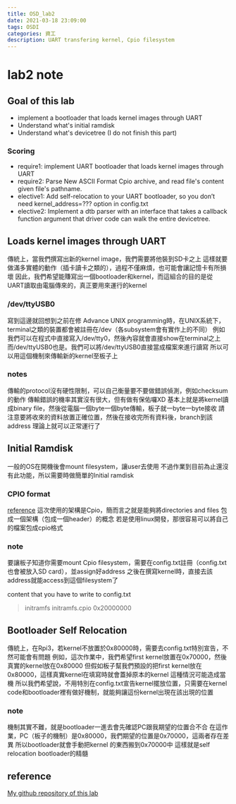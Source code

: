 ```yaml
---
title: OSD_lab2
date: 2021-03-18 23:09:00
tags: OSDI
categories: 資工
description: UART transfering kernel, Cpio filesystem
---
```

# lab2 note

## Goal of this lab
* implement a bootloader that loads kernel images through UART
* Understand what's initial ramdisk
* Understand what's devicetree (I do not finish this part)

### Scoring
* require1: implement UART bootloader that loads kernel images through UART
* require2: Parse New ASCII Format Cpio archive, and read file's content given file's pathname.
* elective1: Add self-relocation to your UART bootloader, so you don’t need kernel_address=??? option in config.txt
* elective2: Implement a dtb parser with an interface that takes a callback function argument that driver code can walk the entire devicetree.

## Loads kernel images through UART
傳統上，當我們撰寫出新的kernel image，我們需要將他裝到SD卡之上
這樣就要做滿多實體的動作（插卡讀卡之類的），過程不僅麻煩，也可能會讓記憶卡有所損壞
因此，我們希望能賺寫出一個bootloader和kernel，而這組合的目的是從UART讀取由電腦傳來的，真正要用來運行的kernel

### /dev/ttyUSB0
寫到這邊就回想到之前在修 Advance UNIX programming時，在UNIX系統下，terminal之類的裝置都會被註冊在/dev（各subsystem會有實作上的不同）
例如我們可以在程式中直接寫入/dev/tty0，然後內容就會直接show在terminal之上
而/dev/ttyUSB0也是。我們可以將/dev/ttyUSB0直接當成檔案來進行讀寫
所以可以用這個機制來傳輸新的kernel至板子上

### notes
傳輸的protocol沒有硬性限制，可以自己衡量要不要做錯誤偵測，例如checksum的動作
傳輸錯誤的機率其實沒有很大，但有做有保佑囉XD
基本上就是將kernel讀成binary file，然後從電腦一個byte一個byte傳輸，板子就一byte一byte接收
請注意要將收來的資料放置正確位置，然後在接收完所有資料後，branch到該address
理論上就可以正常運行了

## Initial Ramdisk
一般的OS在開機後會mount filesystem，讓user去使用
不過作業到目前為止還沒有此功能，所以需要時做簡單的Initial ramdisk

### CPIO format
[reference](https://www.systutorials.com/docs/linux/man/5-cpio/)
這次使用的架構是Cpio，簡而言之就是能夠將directories and files 包成一個架構（包成一個header）的概念
若是使用linux開發，那很容易可以將自己的檔案包成cpio格式

### note
要讓板子知道你需要mount Cpio filesystem，需要在config.txt註冊（config.txt也會被放入SD card），並assign好address
之後在撰寫kernel時，直接去該address就能access到這個filesystem了

content that you have to write to config.txt
> initramfs initramfs.cpio 0x20000000


## Bootloader Self Relocation
傳統上，在Rpi3，若kernel不放置於0x80000時，需要去config.txt特別宣告，不然可能會有問題
例如，這次作業中，我們希望first kernel放置在0x70000，然後真實的kernel放在0x80000
但假如板子幫我們預設的把first kernel放在0x80000，這樣真實kernel在填寫時就會蓋掉原本的kernel
這種情況可能造成當機
所以我們希望說，不用特別在config.txt宣告kernel擺放位置，只需要在kernel code和bootloader裡有做好機制，就能夠讓這份kernel出現在該出現的位置

### note
機制其實不難，就是bootloader一進去會先確認PC跟我期望的位置合不合
在這作業，PC（板子的機制）是0x80000，我們期望的位置是0x70000，這兩者存在差異
所以bootloader就會手動把kernel 的東西搬到0x70000中
這樣就是self relocation bootloader的精髓

## reference
[My github repository of this lab](https://github.com/samuelyen36/osc2021/tree/lab2)